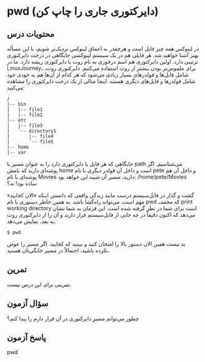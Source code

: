 # pwd (دایرکتوری جاری را چاپ کن)

## محتویات درس

در لینوکس همه چیز فایل است و هرچقدر به اعماق لینوکس نزدیک‌تر شویم، با این مسأله بهتر آشنا خواهید شد. هر فایلی هم در یک سیستم لینوکسی جایگاهی در درخت دایرکتوری ترتیبی دارد. اولین دایرکتوری هم اسم درخوری به نام روت یا دایرکتوری ریشه دارد. ما در LinuxJourney، برای ملموس‌تر بودن بیشتر از روت استفاده می‌کنیم. دایرکتوری روت، شامل فایل‌ها و فولدرهای بسیار زیادی می‌شود که هر کدام از آن‌ها هم به خودی خود شامل فولدرها و فایل‌های دیگری هستند. اینجا مثالی از یک درخت دایرکتوری را مشاهده می‌کنید:

```
/
|-- bin
|   |-- file1
|   |-- file2
|-- etc
|   |-- file3
|   `-- directory1
|       |-- file4
|       `-- file5
|-- home
|-- var
```

جایگاهی که هر فایل یا دایرکتوری دارد را به عنوان مسیر یا path می‌شناسیم. اگر پوشه‌ای دارید که نامش home است و داخل آن فولدر دیگری با نام pete و داخل آن هم پوشه‌ای با نام Movies دارید، مسیر آن شبیه این خواهد بود: ‎/home/pete/Movies ساده بود! نه؟

گشت و گذار در فایل‌سیستم درست مانند زندگی واقعی که دانستن اینکه «الان کجایید» مهم است، می‌تواند راه‌گشا باشد. به همین خاطر دستوری با نام pwd که مخفف print working directory است برای شما در نظر گرفته شده است. این فرمان به شما نشان می‌دهد که اکنون دقیقاً در چه جایی از فایل‌سیستم قرار دارید و آن را از دایرکتوری روت به بعد، نمایش می‌دهد.

```$ pwd```

بد نیست همین الان دستور بالا را امتحان کنید و ببینید که کجایید. اگر مسیر را عوض نکرده باشید، احتمالاً در مسیر خانگی‌تان هستید.

## تمرین

تمرینی برای این درس نیست.

## سؤال آزمون

چطور می‌توانم مسیرِ دایرکتوری در آن قرار دارم را پیدا کنم؟

## پاسخ آزمون

pwd
